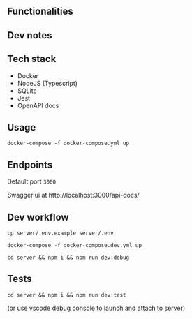 ## Functionalities


## Dev notes


## Tech stack

- Docker
- NodeJS (Typescript)
- SQLite
- Jest
- OpenAPI docs

## Usage

`docker-compose -f docker-compose.yml up`

## Endpoints

Default port `3000`

Swagger ui at http://localhost:3000/api-docs/

## Dev workflow

`cp server/.env.example server/.env`

`docker-compose -f docker-compose.dev.yml up`

`cd server && npm i && npm run dev:debug`

## Tests

`cd server && npm i && npm run dev:test`

(or use vscode debug console to launch and attach to server)
